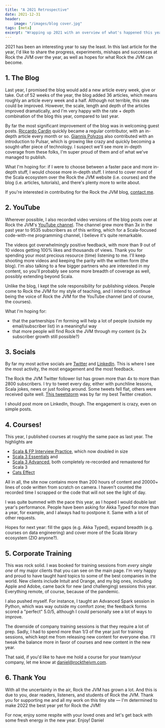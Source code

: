 ```yaml
---
title: "A 2021 Retrospective"
date: 2021-12-31
header:
    image: "/images/blog cover.jpg"
tags: [meta]
excerpt: "Wrapping up 2021 with an overview of what's happened this year at Rock the JVM."
---
```


2021 has been an interesting year to say the least. In this last article for the year, I'd like to share the progress, experiments, mishaps and successes at Rock the JVM over the year, as well as hopes for what Rock the JVM can become.

## 1. The Blog

Last year, I promised the blog would add a new article every week, give or take. Out of 52 weeks of the year, the blog added 36 articles, which means roughly an article every week and a half. Although not terrible, this rate could be improved. However, the scale, length and depth of the articles improved dramatically, and I'm very happy with the rate + depth combination of the blog this year, compared to last year. 

By far the most significant improvement of the blog was in welcoming guest posts. [Riccardo Cardin](https://github.com/rcardin) quickly became a regular contributor, with an in-depth article every month or so. [Giannis Polyzos](https://github.com/polyzos) also contributed with an introduction to Pulsar, which is growing like crazy and quickly becoming a sought-after piece of technology. I suspect we'll see more in-depth coverage from these folks, I'm super proud of them and of what we've managed to publish.

What I'm hoping for: if I were to choose between a faster pace and more in-depth stuff, I would choose more in-depth stuff. I intend to cover most of the Scala ecosystem over the Rock the JVM website (i.e. courses) and the blog (i.e. articles, tutorials), and there's plenty more to write about.

If you're interested in contributing for the Rock the JVM blog, [contact me](mailto:daniel@rockthejvm.com).

## 2. YouTube

Wherever possible, I also recorded video versions of the blog posts over at Rock the JVM's [YouTube channel](https://youtube.com/rockthejvm). The channel grew more than 3x in the past year to 9535 subscribers as of this writing, which for a Scala-focused code-with-me programming channel, I believe it's quite remarkable.

The videos got overwhelmingly positive feedback, with more than 9 out of 10 videos getting 100% likes and thousands of views. Thank you for spending your most precious resource (time) listening to me. I'll keep shooting more videos and keeping the parity with the written form (the blog). I'm also talking to a few bigger partners who are interested in my content, so you'll probably see some more breadth of coverage as well, possibly extending beyond Scala.

Unlike the blog, I kept the sole responsibility for publishing videos. People come to Rock the JVM for my style of teaching, and I intend to continue being the voice of Rock the JVM for the YouTube channel (and of course, the courses).

What I'm hoping for:

- that the partnerships I'm forming will help a lot of people (outside my email/subscriber list) in a meaningful way
- that more people will find Rock the JVM through my content (is 2x subscriber growth still possible?)

## 3. Socials

By far my most active socials are [Twitter](https://twitter.com/rockthejvm) and [LinkedIn](https://linkedin.com/company/rockthejvm). This is where I see the most activity, the most engagement and the most feedback.

The Rock the JVM Twitter follower list has grown more than 4x to more than 2800 subscribers. I try to tweet every day, either with punchline lessons, Scala jokes, news or just fooling around. Some tweets fell flat, others were received quite well. [This tweetstorm](https://twitter.com/rockthejvm/status/1379695298365300736) was by far my best Twitter creation.

I should post more on LinkedIn, though. The engagement is crazy, even on simple posts.

## 4. Courses!

This year, I published courses at roughly the same pace as last year. The highlights are

- [Scala & FP Interview Practice](https://rockthejvm.com/p/scala-functional-programming-interview-practice), which now doubled in size
- [Scala 3 Essentials](https://rockthejvm.com/p/scala) and
- [Scala 3 Advanced](https://rockthejvm.com/p/advanced-scala), both completely re-recorded and remastered for Scala 3
- [Cats Effect](https://rockthejvm.com/p/cats-effect)

All in all, the site now contains more than 200 hours of content and 20000+ lines of code written from scratch on camera. I haven't counted the recorded time I scrapped or the code that will not see the light of day.

I was quite bummed with the pace this year, as I hoped I would double last year's performance. People have been asking for Akka Typed for more than a year, for example, and I always had to postpone it. Same with a lot of other requests.

Hopes for next year: fill the gaps (e.g. Akka Typed), expand breadth (e.g. courses on data engineering) and cover more of the Scala library ecosystem (ZIO anyone?).

## 5. Corporate Training

This was rock solid. I was booked for training sessions from _every single one_ of my major clients that you can see on the main page. I'm very happy and proud to have taught hard topics to some of the best companies in the world. New clients include Intuit and Orange, and my big ones, including Apple and Adobe, came back for new (and challenging) sessions this year. Everything remote, of course, because of the pandemic.

I also pushed myself. For instance, I taught an Advanced Spark session in Python, which was way outside my comfort zone; the feedback forms scored a "perfect" 5.0/5, although I could personally see a lot of ways to improve.

The downside of company training sessions is that they require a lot of prep. Sadly, I had to spend more than 1/3 of the year just for training sessions, which kept me from releasing new content for everyone else. I'll tweak the balance more in favor of courses and new content in the new year.

That said, if you'd like to have me hold a course for your team/your company, let me know at [daniel@rockthejvm.com](mailto:daniel@rockthejvm.com).

## 6. Thank You

With all the uncertainty in the air, Rock the JVM has grown a lot. And this is due to you, dear readers, listeners, and students of Rock the JVM. Thank you for supporting me and all my work on this tiny site &mdash; I'm determined to make 2022 the best year yet for Rock the JVM!

For now, enjoy some respite with your loved ones and let's get back with some fresh energy in the new year.
Enjoy!
Daniel
